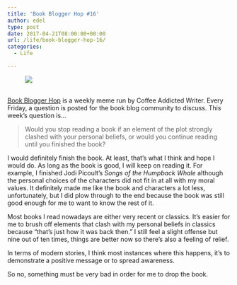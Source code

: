 ```yaml
---
title: 'Book Blogger Hop #16'
author: edel
type: post
date: 2017-04-21T08:00:00+00:00
url: /life/book-blogger-hop-16/
categories:
  - Life

---
```

<figure><a rel="_nofollow" href="http://www.coffeeaddictedwriter.com/p/blog-page.html"><img src="https://i1.wp.com/3.bp.blogspot.com/-2bKizvp-A9w/WEjGAM4OjJI/AAAAAAAAV50/nU3xHQNtvSQQ8dRsB8OueG061E99KPrYACLcB/s1600/Book%2BBlogger%2BHop%2B%2528Final%2529.png?w=663&#038;ssl=1" data-recalc-dims="1" /></a></figure> 

<a rel="_nofollow" href="http://www.coffeeaddictedwriter.com/p/blog-page.html"></a>

<a rel="_nofollow" href="http://www.coffeeaddictedwriter.com/p/blog-page.html"><br /> </a><a rel="_nofollow" href="http://www.coffeeaddictedwriter.com/p/blog-page.html">Book Blogger Hop</a> is a weekly meme run by Coffee Addicted Writer. Every Friday, a question is posted for the book blog community to discuss. This week&#8217;s question is&#8230;

> Would you stop reading a book if an element of the plot strongly clashed with your personal beliefs, or would you continue reading until you finished the book?

I would definitely finish the book. At least, that&#8217;s what I think and hope I would do. As long as the book is good, I will keep on reading it. For example, I finished Jodi Picoult&#8217;s _Songs of the Humpback Whale_ although the personal choices of the characters did not fit in at all with my moral values. It definitely made me like the book and characters a lot less, unfortunately, but I did plow through to the end because the book was still good enough for me to want to know the rest of it.

Most books I read nowadays are either very recent or classics. It&#8217;s easier for me to brush off elements that clash with my personal beliefs in classics because &#8220;that&#8217;s just how it was back then.&#8221; I still feel a slight offense but nine out of ten times, things are better now so there&#8217;s also a feeling of relief.

In terms of modern stories, I think most instances where this happens, it&#8217;s to demonstrate a positive message or to spread awareness.

So no, something must be very bad in order for me to drop the book.